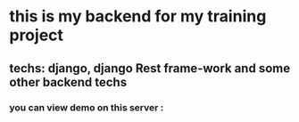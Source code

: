 # this is my backend for my training project
## techs: django, django Rest frame-work and some other backend techs
### you can view demo on this server : 
